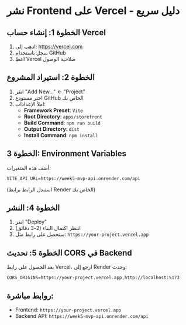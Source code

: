 # نشر Frontend على Vercel - دليل سريع

## الخطوة 1: إنشاء حساب Vercel
1. اذهب إلى: https://vercel.com
2. سجل باستخدام GitHub
3. اعطِ Vercel صلاحية الوصول

## الخطوة 2: استيراد المشروع
1. انقر "Add New..." ← "Project"
2. اختر مستودع GitHub الخاص بك
3. املأ الإعدادات:
   - **Framework Preset**: `Vite`
   - **Root Directory**: `apps/storefront`
   - **Build Command**: `npm run build`
   - **Output Directory**: `dist`
   - **Install Command**: `npm install`

## الخطوة 3: Environment Variables
أضف هذه المتغيرات:
```
VITE_API_URL=https://week5-mvp-api.onrender.com/api
```
(استبدل الرابط برابط Render الخاص بك)

## الخطوة 4: النشر
1. انقر "Deploy"
2. انتظر اكتمال البناء (2-3 دقائق)
3. ستحصل على رابط مثل: `https://your-project.vercel.app`

## الخطوة 5: تحديث CORS في Backend
بعد الحصول على رابط Vercel، ارجع إلى Render وحدث:
```
CORS_ORIGINS=https://your-project.vercel.app,http://localhost:5173
```

## روابط مباشرة:
- Frontend: `https://your-project.vercel.app`
- Backend API: `https://week5-mvp-api.onrender.com/api`
